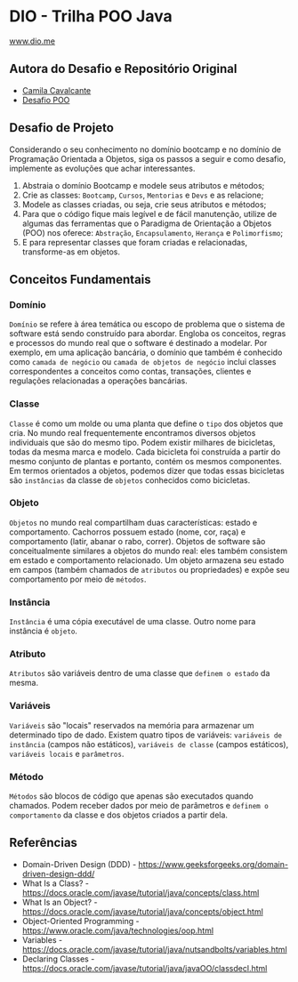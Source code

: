 # DIO - Trilha POO Java
www.dio.me

## Autora do Desafio e Repositório Original
- [Camila Cavalcante](https://github.com/cami-la)
- [Desafio POO](https://github.com/cami-la/desafio-poo-dio)

## Desafio de Projeto
Considerando o seu conhecimento no domínio bootcamp e no domínio de Programação Orientada a Objetos, siga os passos a seguir e como desafio, implemente as evoluções que achar interessantes.

1. Abstraia o domínio Bootcamp e modele seus atributos e métodos;
2. Crie as classes: `Bootcamp`, `Cursos`, `Mentorias` e `Devs` e as relacione;
3. Modele as classes criadas, ou seja, crie seus atributos e métodos;
4. Para que o código fique mais legível e de fácil manutenção, utilize de algumas das ferramentas que o Paradigma de Orientação a Objetos (POO) nos oferece: `Abstração`, `Encapsulamento`, `Herança` e `Polimorfismo`;
5. E para representar classes que foram criadas e relacionadas, transforme-as em objetos.

## Conceitos Fundamentais
### Domínio
`Domínio` se refere à área temática ou escopo de problema que o sistema de software está sendo construído para abordar. Engloba os conceitos, regras e processos do mundo real que o software é destinado a modelar. Por exemplo, em uma aplicação bancária, o domínio que também é conhecido como `camada de negócio` ou `camada de objetos de negócio` inclui classes correspondentes a conceitos como contas, transações, clientes e regulações relacionadas a operações bancárias.

### Classe
`Classe` é como um molde ou uma planta que define o `tipo` dos objetos que cria. No mundo real frequentemente encontramos diversos objetos individuais que são do mesmo tipo. Podem existir milhares de bicicletas, todas da mesma marca e modelo. Cada bicicleta foi construída a partir do mesmo conjunto de plantas e portanto, contém os mesmos componentes. Em termos orientados a objetos, podemos dizer que todas essas bicicletas são `instâncias` da classe de `objetos` conhecidos como bicicletas.

### Objeto
`Objetos` no mundo real compartilham duas características: estado e comportamento. Cachorros possuem estado (nome, cor, raça) e comportamento (latir, abanar o rabo, correr). Objetos de software são conceitualmente similares a objetos do mundo real: eles também consistem em estado e comportamento relacionado. Um objeto armazena seu estado em campos (também chamados de `atributos` ou propriedades) e expõe seu comportamento por meio de `métodos`.

### Instância
`Instância` é uma cópia executável de uma classe. Outro nome para instância é `objeto`.

### Atributo
`Atributos` são variáveis dentro de uma classe que `definem o estado` da mesma.

### Variáveis
`Variáveis` são "locais" reservados na memória para armazenar um determinado tipo de dado. Existem quatro tipos de variáveis: `variáveis de instância` (campos não estáticos), `variáveis de classe` (campos estáticos), `variáveis locais` e `parâmetros`.

### Método
`Métodos` são blocos de código que apenas são executados quando chamados. Podem receber dados por meio de parâmetros e `definem o comportamento` da classe e dos objetos criados a partir dela.


## Referências
- Domain-Driven Design (DDD) - https://www.geeksforgeeks.org/domain-driven-design-ddd/
- What Is a Class? - https://docs.oracle.com/javase/tutorial/java/concepts/class.html
- What Is an Object? - https://docs.oracle.com/javase/tutorial/java/concepts/object.html
- Object-Oriented Programming - https://www.oracle.com/java/technologies/oop.html
- Variables - https://docs.oracle.com/javase/tutorial/java/nutsandbolts/variables.html
- Declaring Classes - https://docs.oracle.com/javase/tutorial/java/javaOO/classdecl.html